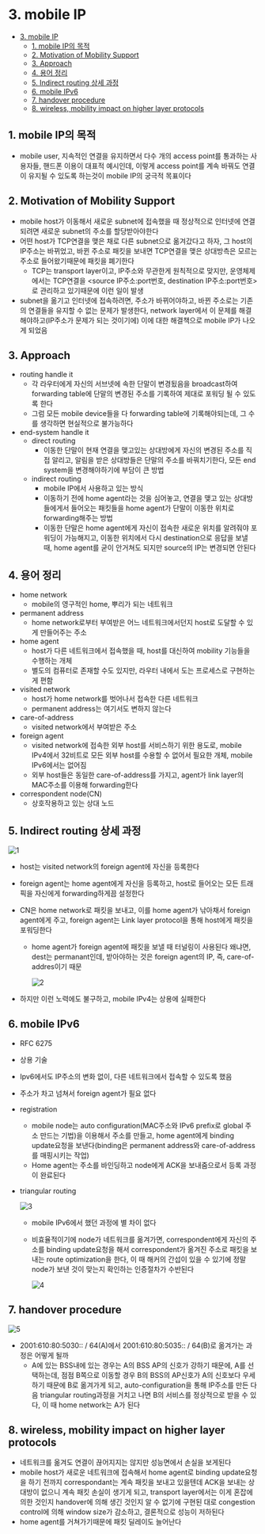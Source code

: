 # 3. mobile IP

<!--ts-->

- [3. mobile IP](#3-mobile-ip)
  - [1. mobile IP의 목적](#1-mobile-ip의-목적)
  - [2. Motivation of Mobility Support](#2-motivation-of-mobility-support)
  - [3. Approach](#3-approach)
  - [4. 용어 정리](#4-용어-정리)
  - [5. Indirect routing 상세 과정](#5-indirect-routing-상세-과정)
  - [6. mobile IPv6](#6-mobile-ipv6)
  - [7. handover procedure](#7-handover-procedure)
  - [8. wireless, mobility impact on higher layer protocols](#8-wireless-mobility-impact-on-higher-layer-protocols)

<!-- Created by https://github.com/ekalinin/github-markdown-toc -->
<!-- Added by: sungminyou, at: 2022년 8월  1일 월요일 18시 24분 32초 KST -->

<!--te-->

## 1. mobile IP의 목적

- mobile user, 지속적인 연결을 유지하면서 다수 개의 access point를 통과하는 사용자들, 핸드폰 이용이 대표적 예시인데, 이렇게 access point를 계속 바꿔도 연결이 유지될 수 있도록 하는것이 mobile IP의 궁극적 목표이다

## 2. Motivation of Mobility Support

- mobile host가 이동해서 새로운 subnet에 접속했을 때 정상적으로 인터넷에 연결되려면 새로운 subnet의 주소를 할당받아야한다
- 어떤 host가 TCP연결을 맺은 채로 다른 subnet으로 옮겨갔다고 하자, 그 host의 IP주소는 바뀌었고, 바뀐 주소로 패킷을 보내면 TCP연결을 맺은 상대방측은 모르는 주소로 들어왔기때문에 패킷을 폐기한다
  - TCP는 transport layer이고, IP주소와 무관한게 원칙적으로 맞지만, 운영체제에서는 TCP연결을 <source IP주소:port번호, destination IP주소:port번호>로 관리하고 있기때문에 이런 일이 발생
- subnet을 옮기고 인터넷에 접속하려면, 주소가 바뀌어야하고, 바뀐 주소로는 기존의 연결들을 유지할 수 없는 문제가 발생한다, network layer에서 이 문제를 해결해야하고(IP주소가 문제가 되는 것이기에) 이에 대한 해결책으로 mobile IP가 나오게 되었음

## 3. Approach

- routing handle it
  - 각 라우터에게 자신의 서브넷에 속한 단말이 변경됬음을 broadcast하여 forwarding table에 단말의 변경된 주소를 기록하여 제대로 포워딩 될 수 있도록 한다
  - 그럼 모든 mobile device들을 다 forwarding table에 기록해야되는데, 그 수를 생각하면 현실적으로 불가능하다
- end-system handle it
  - direct routing
    - 이동한 단말이 현재 연결을 맺고있는 상대방에게 자신의 변경된 주소를 직접 알리고, 알림을 받은 상대방들은 단말의 주소를 바꿔치기한다, 모든 end system을 변경해야하기에 부담이 큰 방법
  - indirect routing
    - mobile IP에서 사용하고 있는 방식
    - 이동하기 전에 home agent라는 것을 심어놓고, 연결을 맺고 있는 상대방들에게서 들어오는 패킷들을 home agent가 단말이 이동한 위치로 forwarding해주는 방법
    - 이동한 단말은 home agent에게 자신이 접속한 새로운 위치를 알려줘야 포워딩이 가능해지고, 이동한 위치에서 다시 destination으로 응답을 보낼 때, home agent를 굳이 안거쳐도 되지만 source의 IP는 변경되면 안된다

## 4. 용어 정리

- home network
  - mobile의 영구적인 home, 뿌리가 되는 네트워크
- permanent address
  - home network로부터 부여받은 어느 네트워크에서던지 host로 도달할 수 있게 만들어주는 주소
- home agent
  - host가 다른 네트워크에서 접속했을 때, host를 대신하여 mobility 기능들을 수행하는 개체
  - 별도의 컴퓨터로 존재할 수도 있지만, 라우터 내에서 도는 프로세스로 구현하는게 편함
- visited network
  - host가 home network를 벗어나서 접속한 다른 네트워크
  - permanent address는 여기서도 변하지 않는다
- care-of-address
  - visited network에서 부여받은 주소
- foreign agent
  - visited network에 접속한 외부 host를 서비스하기 위한 용도로, mobile IPv4에서 32비트로 모든 외부 host를 수용할 수 없어서 필요한 개체, mobile IPv6에서는 없어짐
  - 외부 host들은 동일한 care-of-address를 가지고, agent가 link layer의 MAC주소를 이용해 forwarding한다
- correspondent node(CN)
  - 상호작용하고 있는 상대 노드

## 5. Indirect routing 상세 과정

![1](https://user-images.githubusercontent.com/48282185/182117668-9f334473-b44f-425b-92f7-33295d04965a.png)

- host는 visited network의 foreign agent에 자신을 등록한다
- foreign agent는 home agent에게 자신을 등록하고, host로 들어오는 모든 트래픽을 자신에게 forwarding하게끔 설정한다
- CN은 home network로 패킷을 보내고, 이를 home agent가 낚아채서 foreign agent에게 주고, foreign agent는 Link layer protocol을 통해 host에게 패킷을 포워딩한다

  - home agent가 foreign agent에 패킷을 보낼 때 터널링이 사용된다 왜냐면, dest는 permanant인데, 받아야하는 것은 foreign agent의 IP, 즉, care-of-addres이기 때문

    ![2](https://user-images.githubusercontent.com/48282185/182117660-579095b7-aaf7-4a2c-a7c1-649785d519a3.png)

- 하지만 이런 노력에도 불구하고, mobile IPv4는 상용에 실패한다

## 6. mobile IPv6

- RFC 6275
- 상용 기술
- Ipv6에서도 IP주소의 변화 없이, 다른 네트워크에서 접속할 수 있도록 했음
- 주소가 차고 넘쳐서 foreign agent가 필요 없다
- registration
  - mobile node는 auto configuration(MAC주소와 IPv6 prefix로 global 주소 만드는 기법)을 이용해서 주소를 만들고, home agent에게 binding update요청을 보낸다(binding은 permanent address와 care-of-address를 매핑시키는 작업)
  - Home agent는 주소를 바인딩하고 node에게 ACK을 보내줌으로서 등록 과정이 완료된다
- triangular routing

  ![3](https://user-images.githubusercontent.com/48282185/182117655-4f2dec50-a1c4-4cd9-8a1e-2200bc38014b.png)

  - mobile IPv6에서 했던 과정에 별 차이 없다
  - 비효율적이기에 node가 네트워크를 옮겨가면, correspondent에게 자신의 주소를 binding update요청을 해서 correspondent가 옮겨진 주소로 패킷을 보내는 route optimization을 한다, 이 때 해커의 간섭이 있을 수 있기에 정말 node가 보낸 것이 맞는지 확인하는 인증절차가 수반된다

    ![4](https://user-images.githubusercontent.com/48282185/182117647-3da19d83-7554-423c-8f29-037b9a8faa18.png)

## 7. handover procedure

![5](https://user-images.githubusercontent.com/48282185/182117619-aca59cc5-77f7-41f1-a3d5-f29f76e22a54.png)

- 2001:610:80:5030:: / 64(A)에서 2001:610:80:5035:: / 64(B)로 옮겨가는 과정은 어떻게 될까
  - A에 있는 BSS내에 있는 경우는 A의 BSS AP의 신호가 강하기 때문에, A를 선택하는데, 점점 B쪽으로 이동할 경우 B의 BSS의 AP신호가 A의 신호보다 우세하기 때문에 B로 옮겨가게 되고, auto-configuration을 통해 IP주소를 만든 다음 triangular routing과정을 거치고 나면 B의 서비스를 정상적으로 받을 수 있다, 이 때 home network는 A가 된다

## 8. wireless, mobility impact on higher layer protocols

- 네트워크를 옮겨도 연결이 끊어지지는 않지만 성능면에서 손실을 보게된다
- mobile host가 새로운 네트워크에 접속해서 home agent로 binding update요청을 하기 전까지 correspondant는 계속 패킷을 보내고 있을텐데 ACK을 보내는 상대방이 없으니 계속 패킷 손실이 생기게 되고, transport layer에서는 이게 혼잡에 의한 것인지 handover에 의해 생긴 것인지 알 수 없기에 구현된 대로 congestion control에 의해 window size가 감소하고, 결론적으로 성능이 저하된다
- home agent를 거쳐가기때문에 패킷 딜레이도 늘어난다
